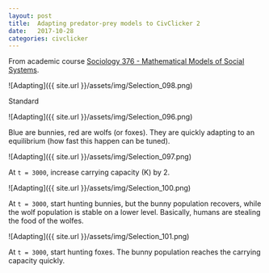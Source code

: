 ```yaml
---
layout: post
title:  Adapting predator-prey models to CivClicker 2
date:   2017-10-28
categories: civclicker
---
```


From academic course [Sociology 376 - Mathematical Models of Social Systems](https://www.ssc.wisc.edu/~jmontgom/).

![Adapting]({{ site.url }}/assets/img/Selection_098.png)

Standard

![Adapting]({{ site.url }}/assets/img/Selection_096.png)

Blue are bunnies, red are wolfs (or foxes). They are quickly adapting to an equilibrium (how fast this happen can be tuned).

![Adapting]({{ site.url }}/assets/img/Selection_097.png)

At `t = 3000`, increase carrying capacity (K) by 2.

![Adapting]({{ site.url }}/assets/img/Selection_100.png)

At `t = 3000`, start hunting bunnies, but the bunny population recovers, while the wolf population is stable on a lower level. Basically, humans are stealing the food of the wolfes.

![Adapting]({{ site.url }}/assets/img/Selection_101.png)

At `t = 3000`, start hunting foxes. The bunny population reaches the carrying capacity quickly.
